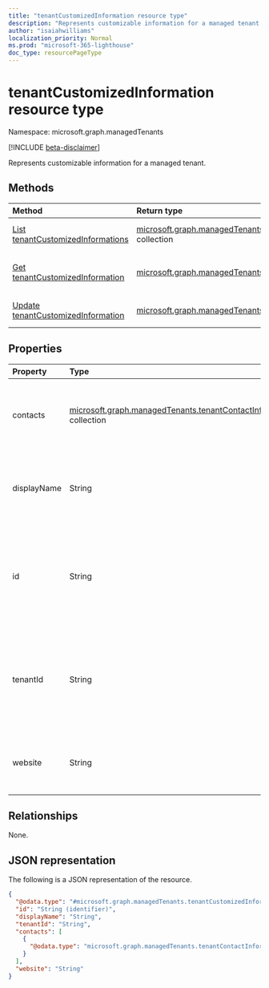 ```yaml
---
title: "tenantCustomizedInformation resource type"
description: "Represents customizable information for a managed tenant."
author: "isaiahwilliams"
localization_priority: Normal
ms.prod: "microsoft-365-lighthouse"
doc_type: resourcePageType
---
```


# tenantCustomizedInformation resource type

Namespace: microsoft.graph.managedTenants

[!INCLUDE [beta-disclaimer](../../includes/beta-disclaimer.md)]

Represents customizable information for a managed tenant.

## Methods
|Method|Return type|Description|
|:---|:---|:---|
|[List tenantCustomizedInformations](../api/managedtenants-managedtenant-list-tenantscustomizedinformation.md)|[microsoft.graph.managedTenants.tenantCustomizedInformation](../resources/managedtenants-tenantcustomizedinformation.md) collection|Get a list of the [tenantCustomizedInformation](../resources/managedtenants-tenantcustomizedinformation.md) objects and their properties.|
|[Get tenantCustomizedInformation](../api/managedtenants-tenantcustomizedinformation-get.md)|[microsoft.graph.managedTenants.tenantCustomizedInformation](../resources/managedtenants-tenantcustomizedinformation.md)|Read the properties and relationships of a [tenantCustomizedInformation](../resources/managedtenants-tenantcustomizedinformation.md) object.|
|[Update tenantCustomizedInformation](../api/managedtenants-tenantcustomizedinformation-update.md)|[microsoft.graph.managedTenants.tenantCustomizedInformation](../resources/managedtenants-tenantcustomizedinformation.md)|Update the properties of a [tenantCustomizedInformation](../resources/managedtenants-tenantcustomizedinformation.md) object.|

## Properties
|Property|Type|Description|
|:---|:---|:---|
|contacts|[microsoft.graph.managedTenants.tenantContactInformation](../resources/managedtenants-tenantcontactinformation.md) collection|The collection of contacts for the managed tenant. Optional.|
|displayName|String|The display name for the managed tenant. Required. Read-only.|
|id|String|The Azure Active Directory tenant identifier for the managed tenant. Required. Read-only.|
|tenantId|String|The Azure Active Directory tenant identifier for the [managed tenant](../resources/managedtenants-tenant.md). Optional. Read-only.|
|website|String|The website for the managed tenant. Required.|

## Relationships
None.

## JSON representation
The following is a JSON representation of the resource.
<!-- {
  "blockType": "resource",
  "keyProperty": "id",
  "@odata.type": "microsoft.graph.managedTenants.tenantCustomizedInformation",
  "baseType": "microsoft.graph.entity",
  "openType": false
}
-->
``` json
{
  "@odata.type": "#microsoft.graph.managedTenants.tenantCustomizedInformation",
  "id": "String (identifier)",
  "displayName": "String",
  "tenantId": "String",
  "contacts": [
    {
      "@odata.type": "microsoft.graph.managedTenants.tenantContactInformation"
    }
  ],
  "website": "String"
}
```
